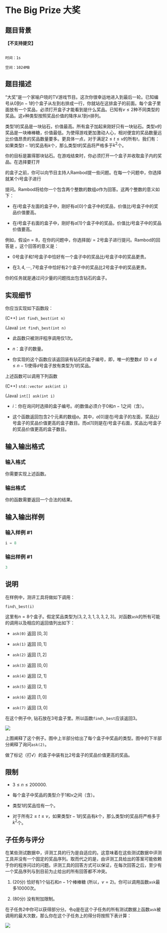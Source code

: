 # The Big Prize 大奖

## 题目背景

**【不支持提交】**

```plain

时间：1s

空间：1024MB

```

## 题目描述

“大奖”是一个家喻户晓的TV游戏节目。这次你很幸运地进入到最后一轮。已知编号从$0$到$n-1$的个盒子从左到右排成一行，你就站在这排盒子的前面。每个盒子里面放有一个奖品，必须打开盒子才能看到是什么奖品。已知有$v\leqslant 2$种不同类型的奖品。这$v$种类型按照奖品价值的降序从$1$到$n$排列。

类型$1$的奖品是一块钻石，价值最高。所有盒子加起来刚好只有一块钻石。类型$v$的奖品是一块棒棒糖，价值最低。为使得游戏更加激动人心，相对便宜的奖品数量远比价值昂贵的奖品数量要多。更具体一点，对于满足$2\leqslant t \leqslant v$的所有$t$，我们有： 如果类型$t-1$的奖品有$k$个，那么类型$t$的奖品将严格多于$k^2$个。

你的目标是赢得那块钻石。在游戏结束时，你必须打开一个盒子并收取盒子内的奖品。在选择要打开

的盒子之前，你可以向节目主持人Rambod提一些问题。在每一个问题中，你选择就某个$i$号盒子进行

提问。Rambod将给你一个包含两个整数的数组$a$作为回答。这两个整数的意义如下：

- 在$i$号盒子左面的盒子中，刚好有$a[0]$个盒子中的奖品，价值比$i$号盒子中的奖品价值要高。

- 在$i$号盒子右面的盒子中，刚好有$a[1]$个盒子中的奖品，价值比$i$号盒子中的奖品价值要高。

例如，假设$n=8$，在你的问题中，你选择就$i=2$号盒子进行提问。Rambod的回答是 。这个回答的意义是：

- $0$号盒子和$1$号盒子中恰好有一个盒子中的奖品比$i$号盒子中的奖品更贵。

- 在$3,4,\cdots ,7$号盒子中恰好有$2$个盒子中的奖品比$2$号盒子中的奖品更贵。

你的任务就是通过问少量的问题找出包含钻石的盒子。

## 实现细节

你应当实现如下函数段：

(C++) `int find\_best(int n)`

(Java) `int find\_best(int n)`

- 此函数只被测评程序调用仅$1$次。

- $n$：盒子的数量。

- 你实现的这个函数应该返回装有钻石的盒子编号，即，唯一的整数$d\ \ (0\leqslant d \leqslant n-1)$使得$d$号盒子放有类型为$1$的奖品。

上述函数可以调用下列函数

(C++) `std::vector ask(int i)`

(Java) `int[] ask(int i)`

- $i$：你在询问时选择的盒子编号。$i$的数值必须介于$0$和$n-1$之间（含）。

- 这个函数返回包含$2$个元素的数组$a$。其中，$a[0]$是在$i$号盒子的左面，奖品比$i$号盒子的奖品价值更高的盒子数目。而$a[1]$则是在$i$号盒子右面，奖品比$i$号盒子的奖品价值更高的盒子数目。

## 输入输出格式

### 输入格式

你需要实现上述函数。

### 输出格式

你的函数需要返回一个合法的结果。

## 输入输出样例

### 输入样例 #1

```cpp
i = 8
```


### 输出样例 #1

```cpp
3
```


## 说明

在样例中，测评工具将做如下调用：

`find\_best(i)`

这里有$n=8$个盒子。假定奖品类型为$[3,2,3,1,3,3,2,3]$。对函数`ask`的所有可能的调用以及相应的返回值列出如下：

- `ask(0)` 返回 $[0,3]$

- `ask(1)` 返回 $[0,1]$

- `ask(2)` 返回 $[1,2]$

- `ask(3)` 返回 $[0,0]$

- `ask(4)` 返回 $[2,1]$

- `ask(5)` 返回 $[2,1]$

- `ask(6)` 返回 $[1,0]$

- `ask(7)` 返回 $[3,0]$

在这个例子中, 钻石放在$3$号盒子里。所以函数`find\_best`应该返回$3$。

![](https://cdn.luogu.com.cn/upload/pic/6728.png)

上图阐释了这个例子。图中上半部分给出了每个盒子中奖品的类型。图中的下半部分阐释了询问`ask(2)`。

做了标记（打√）的盒子中装有比$2$号盒子的奖品价值更高的奖品。

## 限制

- $3\leqslant n \leqslant 200000$.

- 每个盒子中奖品的类型介于$1$和$v$之间（含）。

- 类型$1$的奖品恰有一个。

- 对于所有$2\leqslant t \leqslant v$，如果类型$t-1$的奖品有$k$个，那么类型$t$的奖品将严格多于$k^2$个。

## 子任务与评分

在某些测试数据中，评测工具的行为是自适应的。这意味着在这些测试数据中评测工具并没有一个固定的奖品序列。取而代之的是，由评测工具给出的答案可能依赖于你的程序问过的问题。评测工具的回答方式可以保证，在每次回答之后，至少有一个奖品序列与到目前为止给出的所有回答都不冲突。

1. ($20$分) 恰好有$1$个钻石和$n-1$个棒棒糖 (所以，$v=2$)。你可以调用函数`ask`最多$10000$次。

2. ($80$分) 没有附加限制。

在子任务2中你可以获得部分分。令$q$是在这个子任务的所有测试数据上函数`ask`被调用的最大次数，那么你在这个子任务上的得分将按照下表计算：

![](https://cdn.luogu.com.cn/upload/pic/6729.png)


